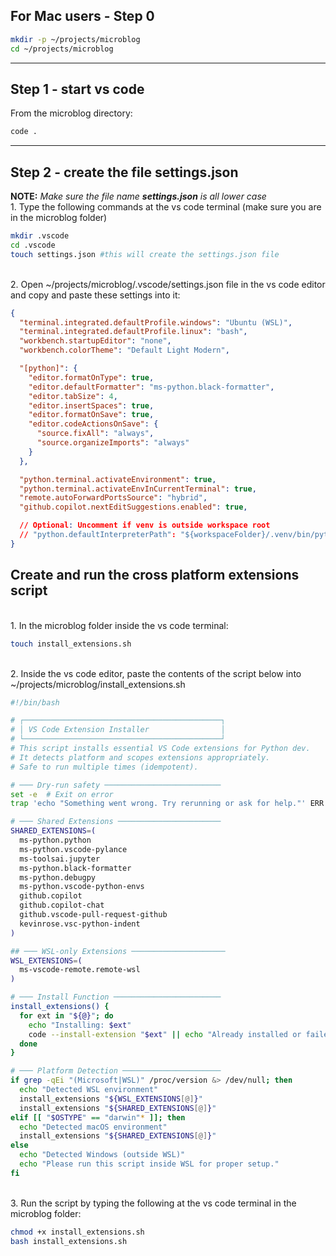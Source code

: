 ## For Mac users - Step 0
```bash
mkdir -p ~/projects/microblog
cd ~/projects/microblog
```
---
## Step 1 - start vs code
From the microblog directory:
```bash
code .
```
---
## Step 2 - create the file settings.json
**NOTE:** *Make sure the file name **settings.json** is all lower case*
<br>1. Type the following commands at the vs code terminal (make sure you are in the microblog folder)

```bash
mkdir .vscode
cd .vscode
touch settings.json #this will create the settings.json file
```
<br>
2. Open ~/projects/microblog/.vscode/settings.json file in the vs code editor and copy and paste these settings into it:

```json
{
  "terminal.integrated.defaultProfile.windows": "Ubuntu (WSL)",
  "terminal.integrated.defaultProfile.linux": "bash",
  "workbench.startupEditor": "none",
  "workbench.colorTheme": "Default Light Modern",

  "[python]": {
    "editor.formatOnType": true,
    "editor.defaultFormatter": "ms-python.black-formatter",
    "editor.tabSize": 4,
    "editor.insertSpaces": true,
    "editor.formatOnSave": true,
    "editor.codeActionsOnSave": {
      "source.fixAll": "always",
      "source.organizeImports": "always"
    }
  },

  "python.terminal.activateEnvironment": true,
  "python.terminal.activateEnvInCurrentTerminal": true,
  "remote.autoForwardPortsSource": "hybrid",
  "github.copilot.nextEditSuggestions.enabled": true,

  // Optional: Uncomment if venv is outside workspace root
  // "python.defaultInterpreterPath": "${workspaceFolder}/.venv/bin/python"
}
```
## Create and run the cross platform extensions script
<br>
1. In the microblog folder inside the vs code terminal:
<br>

```bash
touch install_extensions.sh
```
<br>
2. Inside the vs code editor, paste the contents of the script below into<br>
~/projects/microblog/install_extensions.sh

<br>

```bash
#!/bin/bash

# ┌────────────────────────────────────────────┐
# │ VS Code Extension Installer                │
# └────────────────────────────────────────────┘
# This script installs essential VS Code extensions for Python dev.
# It detects platform and scopes extensions appropriately.
# Safe to run multiple times (idempotent).

# ─── Dry-run safety ──────────────────────────
set -e  # Exit on error
trap 'echo "Something went wrong. Try rerunning or ask for help."' ERR

# ─── Shared Extensions ───────────────────────
SHARED_EXTENSIONS=(
  ms-python.python
  ms-python.vscode-pylance
  ms-toolsai.jupyter
  ms-python.black-formatter
  ms-python.debugpy
  ms-python.vscode-python-envs
  github.copilot
  github.copilot-chat
  github.vscode-pull-request-github
  kevinrose.vsc-python-indent
)

## ─── WSL-only Extensions ─────────────────────
WSL_EXTENSIONS=(
  ms-vscode-remote.remote-wsl
)

# ─── Install Function ────────────────────────
install_extensions() {
  for ext in "${@}"; do
    echo "Installing: $ext"
    code --install-extension "$ext" || echo "Already installed or failed: $ext"
  done
}

# ─── Platform Detection ──────────────────────
if grep -qEi "(Microsoft|WSL)" /proc/version &> /dev/null; then
  echo "Detected WSL environment"
  install_extensions "${WSL_EXTENSIONS[@]}"
  install_extensions "${SHARED_EXTENSIONS[@]}"
elif [[ "$OSTYPE" == "darwin"* ]]; then
  echo "Detected macOS environment"
  install_extensions "${SHARED_EXTENSIONS[@]}"
else
  echo "Detected Windows (outside WSL)"
  echo "Please run this script inside WSL for proper setup."
fi
```
<br>
3. Run the script by typing the following at the vs code terminal in the microblog folder:

<br>

```bash
chmod +x install_extensions.sh
bash install_extensions.sh
```
